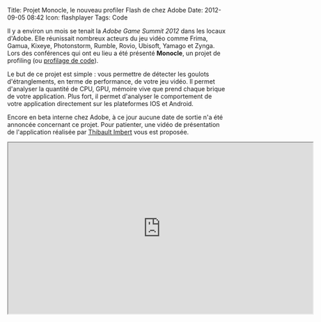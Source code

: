 Title: Projet Monocle, le nouveau profiler Flash de chez Adobe
Date: 2012-09-05 08:42
Icon: flashplayer
Tags: Code

Il y a environ un mois se tenait la *Adobe Game Summit 2012* dans les locaux d'Adobe. Elle réunissait nombreux acteurs du jeu vidéo comme Frima, Gamua, Kixeye, Photonstorm, Rumble, Rovio, Ubisoft, Yamago et Zynga. Lors des conférences qui ont eu lieu a été présenté **Monocle**, un projet de profiling (ou [profilage de code](http://fr.wikipedia.org/wiki/Profilage_de_code)).

Le but de ce projet est simple : vous permettre de détecter les goulots d'étranglements, en terme de performance, de votre jeu vidéo. Il permet d'analyser la quantité de CPU, GPU, mémoire vive que prend chaque brique de votre application. Plus fort, il permet d'analyser le comportement de votre application directement sur les plateformes IOS et Android.

Encore en beta interne chez Adobe, à ce jour aucune date de sortie n'a été annoncée concernant ce projet. Pour patienter, une vidéo de présentation de l'application réalisée par [Thibault Imbert](http://www.bytearray.org) vous est proposée.

<iframe src="https://player.vimeo.com/video/46917940" width="700" height="393" allowFullScreen></iframe>
